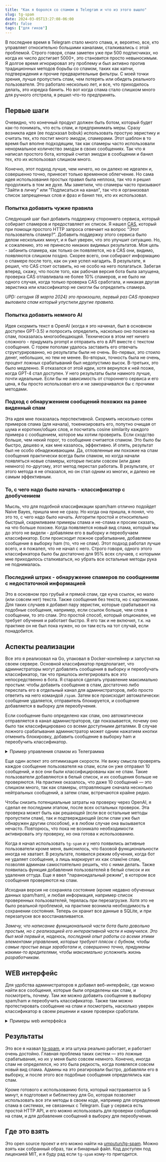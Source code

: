 ```yaml
---
title: "Как я боролся со спамом в Telegram и что из этого вышло"
slug: tg-spam
date: 2024-03-05T13:27:08-06:00
draft: false
tags: ["для гиков"]
---
```


В последнее время в Telegram стало много спама, и, вероятно, все, кто управляет относительно большими каналами, сталкивались с этой проблемой. Строго говоря, спам заметен уже при 500 подписчиках, но когда их число достигает 5000+, это становится просто невыносимым. Я долгое время игнорировал эту проблему и был активно против традиционных методов борьбы со спамом, таких как капчи, подтверждения и прочие предварительные фильтры. С моей точки зрения, лучше пропустить спам, чем потерять или обидеть реального пользователя. Это работало несколько лет, и все, что приходилось делать, это изредка банить. Но вот когда спама стало слишком много для ручного отстрела, я решил что-то предпринять.

## Первые шаги

Очевидно, что конечный продукт должен быть ботом, который будет как-то понимать, что есть спам, и предпринимать меры. Сразу возникла идея (ее подсказал bobuk) использовать простую эвристику и считать тех, кто постит много эмодзи, спамерами. Этот шаблон в то время был вполне подходящим, так как спамеры часто использовали ненормальное количество эмодзи в своих сообщениях. Так что я написал простого бота, который считал эмодзи в сообщении и банил тех, кто их использовал слишком много.

Конечно, этот подход лучше, чем ничего, но он далеко не идеален и, совершенно точно, принесет только временное облегчение. Но сама идея использования простых правил была неплоха, так что я решил продолжить в том же духе. Мы заметили, что спамеры часто призывают "Зайти в личку" или "Подписаться на канал", так что я организовал список запрещенных слов и фраз и банил тех, кто их использовал.

### Попытка добавить чужие правила

Следующий шаг был добавить поддержку стороннего сервиса, который собирает спамеров и предоставляет их список. Я нашел [CAS](https://cas.chat), который при помощи простого HTTP запроса отвечает на вопрос "Этот пользователь спамер?". Добавить поддержку этого сервиса было делом нескольких минут, и я был уверен, что это улучшит ситуацию. Но, к сожалению, это не принесло никаких видимых результатов. Моя цель - забанить спамера, как только он появляется, но в CAS они, видимо, появляются слишком поздно. Скорее всего, они собирают информацию о спамере после того, как он уже успел нагадить. В результате, я решил, что CAS стоит оставить, но не особо на него полагаться. Забегая вперед, скажу, что после того, как рабочая версия бота была запущена, проверка CAS отлавливала не более 10% спамеров, и не было ни одного случая, когда только проверка CAS сработала, и никакая другая эвристика или классификатор не смогли бы определить спамера.

_UPD: сегодня (8 марта 2024) это произошло, первый раз CAS проверка выловила спам который упустили другие правила._

### Попытка добавить немного AI

Идея скормить текст в OpenAI (когда я это начинал, был в основном доступен GPT-3.5) и попросить определить, насколько оно похоже на спам, показалась многообещающей. Технически в этом нет ничего сложного - придумать prompt и отправить его в API вместе с текстом сообщения. С горем пополам удалось заставить его отвечать структурированно, но результаты были не очень. Во-первых, это стоило денег, небольших, но тем не менее. Во-вторых, точность была не очень, процент ложных срабатываний был недопустимо высок. В-третьих, это было медленно. Я отказался от этой идеи, хотя вернулся к ней позже, когда GPT-4 стал доступен. У него результаты были намного лучше, почти идеальные. Если бы не зависимость от стороннего сервиса и его цена, я бы просто использовал его и не заморачивался бы с прочими методами.

### Подход с обнаружением сообщений похожих на ранее виденный спам

Эта идея мне показалась перспективной. Скормить несколько сотен примеров спама (для начала), токенизировать его, попутно очищая от шума и коротких/общих слов, и посчитать cosine similarity каждого примера с сообщением, которое мы хотим проверить. Если сходство больше, чем некий порог, то сообщение считается спамом. Это было бы быстро, дешево и, как мне казалось, эффективно. И опять, результат был не особо обнадеживающим. Да, отловленные им похожие на спам сообщения практически всегда были спамом, но когда начали появляться новые спамеры, которые писали совсем (или даже немного) по-другому, этот метод перестал работать. В результате, от этого метода я не отказался, но он стал одним из многих, и далеко не самым эффективным.

### То, с чего надо было начать - классификатор с дообучением

Мысль, что для подобной классификации spam/ham отлично подойдет Naive Bayes, пришла мне не сразу. Но когда она пришла, я понял, что это то, с чего надо было начать. Алгоритм простой и относительно быстрый, скармливаем примеры спама и не-спама и просим сказать, на что больше похоже. Когда появляется новый вид спама, который мы до этого не видели - добавляем его в выборку и переобучаем классификатор. Если происходит ложное срабатывание, добавляем сообщение в выборку ham (то, что не спам). Этот подход работал лучше всего, и я пожалел, что не начал с него. Строго говоря, одного этого классификатора было бы достаточно для 95% всех случаев, с которыми мне приходилось сталкиваться, но убрать все остальные методы рука не поднималась.

### Последний штрих - обнаружение спамеров по сообщениям с недостаточной информацией

Это в основном про грубый и прямой спам, где куча ссылок, но мало (или совсем нет) текста. Также сообщения без текста, но с картинками. Для таких случаев я добавил пару эвристик, которые срабатывают на подобные сообщения, например, если ссылок больше, чем слов в сообщении, то это спам. Это простой способ, который опционален, не требует обучения и работает быстро. Я его так и не включил, т.к. на практике он не был пока нужен, но он там есть на тот случай, если понадобится.

## Аспекты реализации

Все это я реализовал на Go, упаковал в Docker-контейнер и запустил на своем сервере. Основной классификатор предполагает, что администраторы могут добавлять сообщения в выборку и переобучать классификатор, так что пришлось интегрировать все это непосредственно в бота. Я старался сделать управление максимально простым: чтобы добавить сообщение в спам, достаточно либо переслать его в отдельный канал для администраторов, либо просто ответить на него командой `/spam`. Затем все происходит автоматически: сообщение удаляется, отправитель блокируется, и сообщение добавляется в выборку для переобучения.

Если сообщение было определено как спам, оно автоматически отправляется в канал администраторов, где показывается, почему оно было так классифицировано со всеми доступными деталями. В случае ложного срабатывания администратор может одним нажатием кнопки отменить блокировку, добавить сообщение в выборку ham и переобучить классификатор.

<details>
  <summary>Пример управления спамом из Телеграмма</summary>

![](/images/posts/tg-spam/tg-spam-group.png)

</details>

Еще один аспект это оптимизация скорости. Не вижу смысла проверять каждое сообщение пользователя на спам, если он уже отправил 10 сообщений, и все они были классифицированы как не спам. Такие пользователи добавляются в белый список, и их сообщения больше не проверяются. На практике оказалось, что даже 10 сообщений — это слишком много, так как спамеры, отправляющие сначала несколько нейтральных сообщений, а затем спам, встречаются крайне редко.

Чтобы снизить потенциальные затраты на проверку через OpenAI, я сделал ее последним этапом, после всех остальных проверок. Эта проверка может быть как решающей (если все остальные методы пропустили спам), так и подтверждающей (если спам уже был обнаружен другим способом), и в любом случае она вызывается нечасто. Повторюсь, что пока не возникало необходимости активировать эту проверку, но она готова к использованию.

Когда я начал использовать `tg-spam` и у него появились активные пользователи кроме меня, выяснилось, что базовой функциональности иногда не хватает. В результате, появился режим обучения, когда бот не удаляет сообщения, а лишь маркирует их как спам/не спам, позволяя админам самостоятельно решить, что с ними делать. Также появилась функция добавления пользователей в белый список и их удаления оттуда. Еще я ввел "параноидальный режим", в котором все сообщения проверяются на спам.

Исходная версия не сохраняла состояние (кроме недавно обученных данных spam/ham), и любая информация, например список проверенных пользователей, терялась при перезагрузке. Хотя это не было реальной проблемой, на практике возникла необходимость в сохранении состояния. Теперь он хранит все данные в SQLite, и при перезапуске все восстанавливается.

_Замечу, что написание функциональной части бота было довольно простым, но с реализацией его интерактивной части я намучился. Это был мой первый и, надеюсь, последний опыт работы со всеми этими элементами управления, которые требуют плясок с бубном, чтобы самые простые вещи заработали и, совершенно точно, придуманы какими-то вредителями, чтобы максимально усложнить жизнь разработчикам._

## WEB интерфейс

Для удобства администраторов я добавил веб-интерфейс, где можно найти все сообщения, которые были определены как спам, и посмотреть, почему. Там же можно добавить сообщение в выборку spam/ham и переобучить классификатор. Также там можно протестировать сообщение на спам и посмотреть, насколько уверен классификатор в своем решении и какие проверки сработали.

<details>
<summary>Примеры web интерфейса</summary>

![](/images/posts/tg-spam/admin-detected-spam.png)
![](/images/posts/tg-spam/admin-manage-samples.png)

</details>

## Результаты

Это все я назвал [tg-spam](https://tg-spam.umputun.dev), и эта штука реально работает, и работает очень достойно. Главная проблема таких систем — это ложные срабатывания, но их у меня было совсем немного. Конечно, иногда спам не определялся, но это была редкость, когда появлялся совсем новый вид спама. Админы на это реагировали быстро, добавляли его в выборку, и после этого все подобные сообщения определялись как спам.

Кроме готового к использованию бота, который настраивается за 5 минут, я подготовил и библиотеку для Go, которая позволяет использовать все эти методы в своем коде, например для определения спама в системах, не связанных с Telegram. Еще у сервиса есть простой HTTP API, и его можно использовать для проверки сообщений на спам, и для добавления сообщений в выборку для переобучения.

## Где это взять

Это open source проект и его можно найти на [umputun/tg-spam](https://github.com/umputun/tg-spam). Можно взять как собранный образ, так и бинарный файл. Код доступен под лицензией MIT, и я буду рад если `tg-spam` кому-то пригодится.

